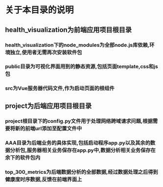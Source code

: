 # 关于本目录的说明
## health_visualization为前端应用项目根目录
### health_visualization下的node_modules为全部node.js库依赖,环境独立,使用者无需再次安装软件包
### public目录为可视化界面用到的静态资源,包括页面template,css和js包
### src为Vue服务器代码文件,作为启动页面的根组件

## project为后端应用项目根目录
### project根目录下的config.py文件用于处理网络跨域请求问题,根据需要将新的前端url添加至配置文件中
### AAA目录为后端业务的具体实现,包括启动程序app.py以及其余的数据分析包,服务器相关业务保存在app.py中,数据分析相关业务保存在余下的软件包内
### top_300_metrics为后端数据分析的全部数据,经过数据处理之后得到健康度时序数据,反馈在前端界面上
